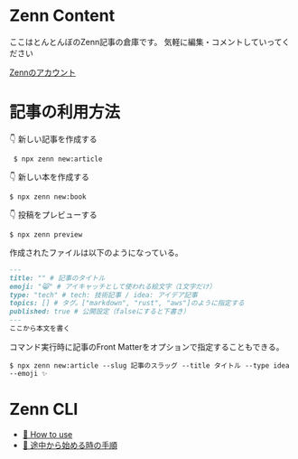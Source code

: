 # Zenn Content
ここはとんとんぼのZenn記事の倉庫です。
気軽に編集・コメントしていってください

[Zennのアカウント](https://zenn.dev/kaitombow)


# 記事の利用方法
  👇  新しい記事を作成する

 ` $ npx zenn new:article`

  👇  新しい本を作成する

  `$ npx zenn new:book`

  👇  投稿をプレビューする

  `$ npx zenn preview`
  
  作成されたファイルは以下のようになっている。
  ```md
---
title: "" # 記事のタイトル
emoji: "😸" # アイキャッチとして使われる絵文字（1文字だけ）
type: "tech" # tech: 技術記事 / idea: アイデア記事
topics: [] # タグ。["markdown", "rust", "aws"]のように指定する
published: true # 公開設定（falseにすると下書き）
---
ここから本文を書く
  ```


  コマンド実行時に記事のFront Matterをオプションで指定することもできる。

  `$ npx zenn new:article --slug 記事のスラッグ --title タイトル --type idea --emoji ✨`

# Zenn CLI
* [📘 How to use](https://zenn.dev/zenn/articles/zenn-cli-guide)
* [📕 途中から始める時の手順](https://zenn.dev/zenn/articles/setup-zenn-github-with-export)
